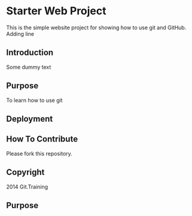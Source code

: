 # Starter Web Project

This is the simple website project for showing how to use git and GitHub.
Adding line

## Introduction

Some dummy text

## Purpose

To learn how to use git

## Deployment

## How To Contribute

Please fork this repository.

## Copyright

2014 Git.Training

## Purpose


